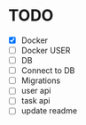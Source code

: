 # TODO

- [x] Docker
- [ ] Docker USER
- [ ] DB
- [ ] Connect to DB
- [ ] Migrations
- [ ] user api
- [ ] task api
- [ ] update readme
